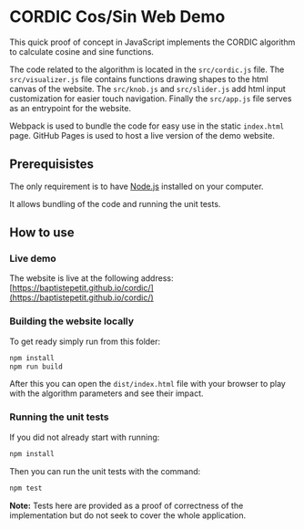 # CORDIC Cos/Sin Web Demo

This quick proof of concept in JavaScript implements the CORDIC algorithm to calculate cosine and sine functions.

The code related to the algorithm is located in the `src/cordic.js` file.
The `src/visualizer.js` file contains functions drawing shapes to the html canvas of the website.
The `src/knob.js` and `src/slider.js` add html input customization for easier touch navigation.
Finally the `src/app.js` file serves as an entrypoint for the website.

Webpack is used to bundle the code for easy use in the static `index.html` page. GitHub Pages is used to host a live version of the demo website.


## Prerequisistes

The only requirement is to have [Node.js](https://nodejs.org/) installed on your computer.

It allows bundling of the code and running the unit tests.


## How to use

### Live demo

The website is live at the following address: [https://baptistepetit.github.io/cordic/](https://baptistepetit.github.io/cordic/)


### Building the website locally

To get ready simply run from this folder:

```bash
npm install
npm run build
```

After this you can open the `dist/index.html` file with your browser to play with the algorithm parameters and see their impact.


### Running the unit tests

If you did not already start with running:
```bash
npm install
```
Then you can run the unit tests with the command:
```bash
npm test
```

**Note:** Tests here are provided as a proof of correctness of the implementation but do not seek to cover the whole application.
